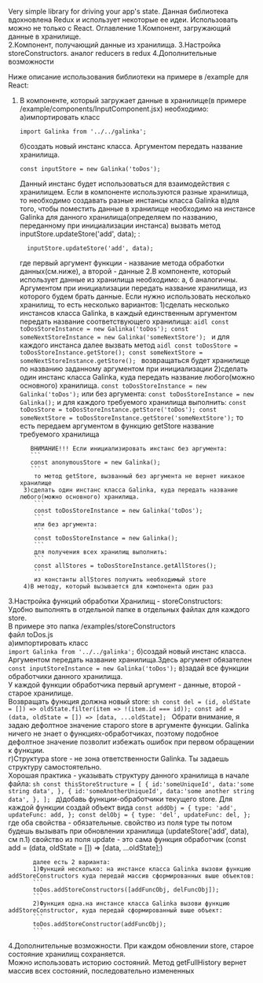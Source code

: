 Very simple library for driving your app's state.
Данная библиотека вдохновлена Redux и использует некоторые ее идеи.
Использовать можно не только с React. 
Оглавление
1.Компонент, загружающий данные в хранилище.  
2.Компонент, получающий данные из хранилища.
3.Настройка storeConstructors. аналог reducers в redux
4.Дополнительные возможности

Ниже описание использования библиотеки на примере в /example для React:
1. В компоненте, который загружает данные в хранилище(в примере /example/components/InputComponent.jsx) необходимо:
    а)импортировать класс
    ```aidl
    import Galinka from '../../galinka';
    ```
    б)создать новый инстанс класса. Аргументом передать название хранилища.
    ```aidl
    const inputStore = new Galinka('toDos');
    ``` 
    Данный инстанс будет использоваться для взаимодействия с хранилищем. Если в компоненте используются разные хранилища, то 
    необходимо создавать разные инстансы класса Galinka
    в)для того, чтобы поместить данные в хранилище необходимо на инстансе Galinka для данного хранилища(определяем по названию, переданному
     при инициализации инстанса) вызвать метод inputStore.updateStore('add', data); :
     ```aidl
       inputStore.updateStore('add', data);
     ```
   где первый аргумент функции - название метода обработки данных(см.ниже), а второй - данные
2.В компоненте, который использует данные из хранилища необходимо:
    а, б аналогичны. Аргументом при инициализации передать название хранилища, из которого будем брать данные.
    Если нужно использовать несколько хранилищ, то есть несколько вариантов:
        1)сделать несколько инстансов класса Galinka, в каждый единственным аргументом передать название соответствующего хранилища:
         ```aidl
         const toDosStoreInstance = new Galinka('toDos');
         const someNextStoreInstance = new Galinka('someNextStore');
         ```
         и для каждого инстанса далее вызвать метод 
         ```aidl
         const toDosStore = toDosStoreInstance.getStore();
         const someNextStore = someNextStoreInstance.getStore();
         ```
        возвращаться будет хранилище по названию заданному аргументом при инициализации
        2)сделать один инстанс класса Galinka, куда передать название любого(можно основного) хранилища.
          ```
          const toDosStoreInstance = new Galinka('toDos');
          ```
          или без аргумента:
          ```
          const toDosStoreInstance = new Galinka();
          ```
          и для каждого требуемого хранилища выполнить:
          ```
          const toDosStore = toDosStoreInstance.getStore('toDos');
          const someNextStore = toDosStoreInstance.getStore('someNextStore');
          ```
          то есть передаем аргументом в функцию getStore название требуемого хранилища
          
          ВНИМАНИЕ!!! Если инициализировать инстанс без аргумента:
          ```
          const anonymousStore = new Galinka();
          ```
           то метод getStore, вызванный без аргумента не вернет никакое хранилище
        3)сделать один инстанс класса Galinka, куда передать название любого(можно основного) хранилища.
           ```
           const toDosStoreInstance = new Galinka('toDos');
           ```
           или без аргумента:
           ```
           const toDosStoreInstance = new Galinka();
           ```
           для получения всех хранилищ выполнить:
           ```
           const allStores = toDosStoreInstance.getAllStores();
           ```
           из константы allStores получить необходимый store 
        4)В методу, который вызывается для компонента один раз
3.Настройка функций обработки Хранилищ - storeConstructors:  
       Удобно выполнять в отдельной папке в отдельных файлах для каждого store.  
       В примере это папка /examples/storeConstructors  
       файл toDos.js  
       а)импортировать класс  
           ```
           import Galinka from '../../galinka';
           ```
       б)создай новый инстанс класса. Аргументом передать название хранилища.Здесь аргумент обязателен
           ```
           const inputStoreInstance = new Galinka('toDos');
           ```
       в)задай все функции обработчики данного хранилища.  
       У каждой функции обработчика первый аргумент - данные, второй - старое хранилище.  
       Возвращать функция должна новый store:
        ```sh
        const del = (id, oldState = []) => oldState.filter(item => !(item.id === id));
        const add = (data, oldState = []) => [data, ...oldState];
        ```
        Обрати внимание, я задаю дефолтное значение старого store в аргументе функции. Galinka ничего не знает о функциях-обработчиках,
        поэтому подобное дефолтное значение позволит избежать ошибок при первом обращении к функции.  
        г)Структура store - не зона ответственности Galinka. Ты задаешь структуру самостоятельно.  
        Хорошая практика - указывать структуру данного хранилища в начале файла:
       ```sh
       const thisStoreStructure = [
       		{
       			id:'someUniqueId',
       			data:'some string data',
       		},
       		{
       			id:'someAnotherUniqueId',
       			data:'some another string data',
       		},
       	];
       	```
       	д)добавь функции-обработчики текущего store. Для каждой функции создай объект вида
       	   ```
       	   const addObj = {
           		type: 'add',
           		updateFunc: add,
           	};
           	const delObj = {
            		type: 'del',
            		updateFunc: del,
            	};
       	   ```
       	   где оба свойства - обязательные.
       	   свойство из поля type ты потом будешь вызывать при обновлении хранилища (updateStore('add', data), см п.1)
       	   свойство из поля update - это сама функция обработчик (const add = (data, oldState = []) => [data, ...oldState];)
       	   
       	   далее есть 2 варианта:
       	   1)Функций несколько: на инстансе класса Galinka вызови функцию addStoreConstructors куда передай массив сформированных выше объектов:
       	   ```
       	   toDos.addStoreConstructors([addFuncObj, delFuncObj]);
       	   ```
       	   2)Функция одна.на инстансе класса Galinka вызови функцию addStoreConstructor, куда передай сформированный выше объект:
       	   ```
       	   toDos.addStoreConstructor(addFuncObj);
       	   ```
4.Дополнительные возможности.
        При каждом обновлении store, старое состояние хранилищ сохраняется.  
        Можно использовать историю состояний. Метод getFullHistory вернет массив всех состояний, последовательно измененных
       
       
